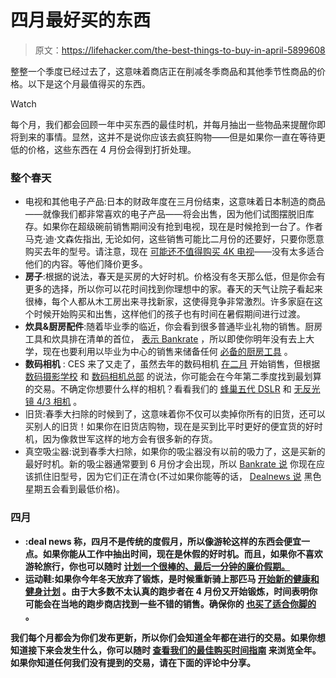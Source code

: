 # 四月最好买的东西

> 原文：<https://lifehacker.com/the-best-things-to-buy-in-april-5899608>

整整一个季度已经过去了，这意味着商店正在削减冬季商品和其他季节性商品的价格。以下是这个月最值得买的东西。

Watch

每个月，我们都会回顾一年中买东西的最佳时机，并每月抽出一些物品来提醒你即将到来的事情。显然，这并不是说你应该去疯狂购物——但是如果你一直在等待更低的价格，这些东西在 4 月份会得到打折处理。

### 整个春天

*   电视和其他电子产品:日本的财政年度在三月份结束，这意味着日本制造的商品——就像我们都非常喜欢的电子产品——将会出售，因为他们试图摆脱旧库存。如果你在超级碗前销售期间没有抢到电视，现在是时候抢到一台了。作者马克·迪·文森佐指出, 无论如何，这些销售可能比二月份的还要好，只要你愿意购买去年的型号。请注意，现在 [可能还不值得购买 4K 电视](http://lifehacker.com/what-is-4k-and-should-i-buy-a-4k-display-right-now-1540920905)——没有太多适合他们的内容。等他们降价更多。
*   **房子**:根据的说法，春天是买房的大好时机。价格没有冬天那么低，但是你会有更多的选择，所以你可以花时间找到你理想中的家。春天的天气让院子看起来很棒，每个人都从木工房出来寻找新家，这使得竞争非常激烈。许多家庭在这个时候开始购买和出售，这样他们的孩子也有时间在暑假期间进行过渡。
*   **炊具&厨房配件**:随着毕业季的临近，你会看到很多普通毕业礼物的销售。厨房工具和炊具排在清单的首位， [表示 Bankrate](http://www.bankrate.com/brm/news/pf/best_time_buy_20070128_a3.asp) ，所以即使你明年没有去上大学，现在也要利用以毕业为中心的销售来储备任何 [必备的厨房工具](https://lifehacker.com/five-must-have-tools-for-any-kitchen-5284428) 。
*   **数码相机** : CES 来了又走了，虽然去年的数码相机 [在二月](http://www.pcworld.com/article/140742/article.html) 开始销售，但根据 [数码摄影学校](http://digital-photography-school.com/when-is-the-best-time-to-buy-a-digital-camera-3-questions-to-ask) 和 [数码相机总部](http://www.digitalcamera-hq.com/articles/five-tips-to-get-the-best-deal-on-a-digital-camera) 的说法，你可能会在今年第二季度找到最划算的交易。不确定你想要什么样的相机？看看我们的 [蜂巢五代 DSLR](http://lifehacker.com/five-best-dslrs-5982944) 和 [无反光镜 4/3 相机](http://lifehacker.com/five-best-mirrorless-interchangeable-lens-cameras-5992048) 。
*   旧货:春季大扫除的时候到了，这意味着你不仅可以卖掉你所有的旧货，还可以买别人的旧货！如果你在旧货店购物，现在是买到比平时更好的便宜货的好时机，因为像救世军这样的地方会有很多新的存货。
*   真空吸尘器:说到春季大扫除，如果你的吸尘器没有以前的吸力了，这是买新的最好时机。新的吸尘器通常要到 6 月份才会出现，所以 [Bankrate 说](http://www.bankrate.com/brm/news/pf/best_time_buy_20070128_a4.asp) 你现在应该抓住旧型号，因为它们正在清仓(不过如果你能等的话， [Dealnews 说](http://dealnews.com/features/The-Best-and-Worst-Things-to-Buy-in-March/552848.html) 黑色星期五会看到最低价格)。

### 四月

*   **:deal news 称，四月不是传统的度假月，所以像游轮这样的东西会便宜一点。如果你能从工作中抽出时间，现在是休假的好时机。而且，如果你不喜欢游轮旅行，你也可以随时 [计划一个很棒的、最后一分钟的廉价假期。](https://lifehacker.com/how-to-plan-an-awesome-last-minute-vacation-on-the-che-5840381)**
*   ****运动鞋**:如果你今年冬天放弃了锻炼，是时候重新骑上那匹马 [开始新的健康和健身计划](http://lifehacker.com/upgrade-your-health-and-fitness-routines-this-weekend-5843393) 。由于大多数不太认真的跑步者在 4 月份又开始锻炼，时间表明你可能会在当地的跑步商店找到一些不错的销售。确保你的 [也买了适合你脚的](http://lifehacker.com/whats-the-difference-between-all-these-running-shoes-476458686) 。**

**我们每个月都会为你们发布更新，所以你们会知道全年都在进行的交易。如果你想知道接下来会发生什么，你可以随时 [查看我们的最佳购买时间指南](https://lifehacker.com/the-best-time-to-buy-anything-during-the-year-5973864) 来浏览全年。如果你知道任何我们没有提到的交易，请在下面的评论中分享。**